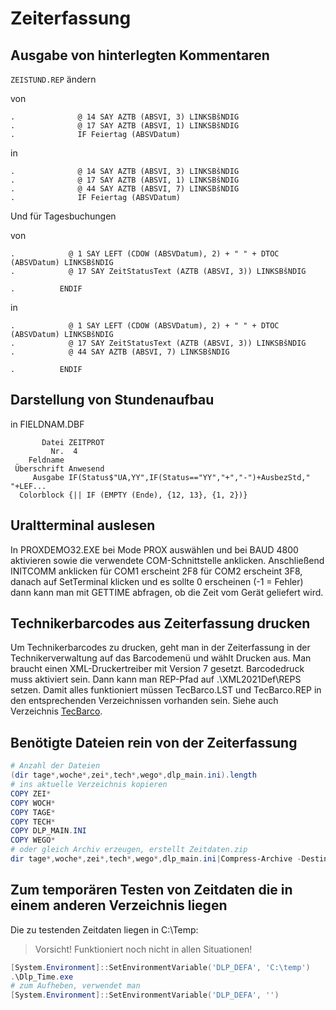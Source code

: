 # Zeiterfassung

## Ausgabe von hinterlegten Kommentaren

<Code>ZEISTUND.REP</Code> ändern

von
```
.              @ 14 SAY AZTB (ABSVI, 3) LINKSBšNDIG
.              @ 17 SAY AZTB (ABSVI, 1) LINKSBšNDIG
.              IF Feiertag (ABSVDatum)
```
in 
```
.              @ 14 SAY AZTB (ABSVI, 3) LINKSBšNDIG
.              @ 17 SAY AZTB (ABSVI, 1) LINKSBšNDIG
.              @ 44 SAY AZTB (ABSVI, 7) LINKSBšNDIG
.              IF Feiertag (ABSVDatum)
```

Und für Tagesbuchungen

von
```
.            @ 1 SAY LEFT (CDOW (ABSVDatum), 2) + " " + DTOC (ABSVDatum) LINKSBšNDIG
.            @ 17 SAY ZeitStatusText (AZTB (ABSVI, 3)) LINKSBšNDIG

.          ENDIF
```
in
```
.            @ 1 SAY LEFT (CDOW (ABSVDatum), 2) + " " + DTOC (ABSVDatum) LINKSBšNDIG
.            @ 17 SAY ZeitStatusText (AZTB (ABSVI, 3)) LINKSBšNDIG
.            @ 44 SAY AZTB (ABSVI, 7) LINKSBšNDIG

.          ENDIF
```

## Darstellung von Stundenaufbau

in FIELDNAM.DBF

```
       Datei ZEITPROT                                                      
         Nr.  4                                                            
    Feldname                                                               
 Überschrift Anwesend                                                      
     Ausgabe IF(Status$"UA,YY",IF(Status=="YY","+","-")+AusbezStd,"   "+LEF...
  Colorblock {|| IF (EMPTY (Ende), {12, 13}, {1, 2})}                      
```

## Uraltterminal auslesen
In PROXDEMO32.EXE bei Mode PROX auswählen und bei BAUD 4800 aktivieren sowie die verwendete COM-Schnittstelle anklicken. Anschließend INITCOMM anklicken für COM1 erscheint 2F8 für COM2 erscheint 3F8, danach auf SetTerminal klicken und es sollte 0 erscheinen (-1 = Fehler) dann kann man mit GETTIME abfragen, ob die Zeit vom Gerät geliefert wird.

## Technikerbarcodes aus Zeiterfassung drucken
Um Technikerbarcodes zu drucken, geht man in der Zeiterfassung in der Technikerverwaltung auf das Barcodemenü und wählt Drucken aus. Man braucht einen XML-Druckertreiber mit Version 7 gesetzt. Barcodedruck muss aktiviert sein. Dann kann man REP-Pfad auf .\XML2021Def\REPS setzen. Damit alles funktioniert müssen TecBarco.LST und TecBarco.REP in den entsprechenden Verzeichnissen vorhanden sein. Siehe auch Verzeichnis [TecBarco](TecBarco).

## Benötigte Dateien rein von der Zeiterfassung

```Powershell
# Anzahl der Dateien
(dir tage*,woche*,zei*,tech*,wego*,dlp_main.ini).length
# ins aktuelle Verzeichnis kopieren
COPY ZEI*
COPY WOCH*
COPY TAGE*
COPY TECH*
COPY DLP_MAIN.INI
COPY WEGO*
# oder gleich Archiv erzeugen, erstellt Zeitdaten.zip
dir tage*,woche*,zei*,tech*,wego*,dlp_main.ini|Compress-Archive -DestinationPath Zeitdaten
```

## Zum temporären Testen von Zeitdaten die in einem anderen Verzeichnis liegen

Die zu testenden Zeitdaten liegen in C:\Temp:

> Vorsicht! Funktioniert noch nicht in allen Situationen!

```Powershell
[System.Environment]::SetEnvironmentVariable('DLP_DEFA', 'C:\temp')
.\Dlp_Time.exe
# zum Aufheben, verwendet man
[System.Environment]::SetEnvironmentVariable('DLP_DEFA', '')
```
